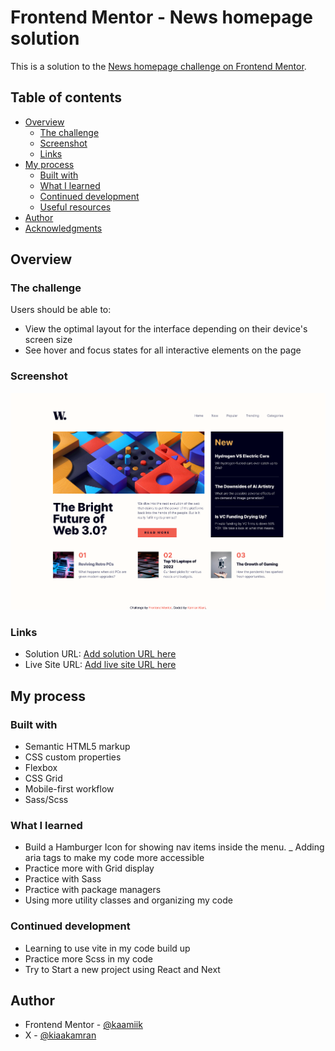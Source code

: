 # Frontend Mentor - News homepage solution

This is a solution to the [News homepage challenge on Frontend Mentor](https://www.frontendmentor.io/challenges/news-homepage-H6SWTa1MFl).

## Table of contents

- [Overview](#overview)
  - [The challenge](#the-challenge)
  - [Screenshot](#screenshot)
  - [Links](#links)
- [My process](#my-process)
  - [Built with](#built-with)
  - [What I learned](#what-i-learned)
  - [Continued development](#continued-development)
  - [Useful resources](#useful-resources)
- [Author](#author)
- [Acknowledgments](#acknowledgments)

## Overview

### The challenge

Users should be able to:

- View the optimal layout for the interface depending on their device's screen size
- See hover and focus states for all interactive elements on the page

### Screenshot

![](./screenshot.png)

### Links

- Solution URL: [Add solution URL here](https://your-solution-url.com)
- Live Site URL: [Add live site URL here](https://your-live-site-url.com)

## My process

### Built with

- Semantic HTML5 markup
- CSS custom properties
- Flexbox
- CSS Grid
- Mobile-first workflow
- Sass/Scss

### What I learned

- Build a Hamburger Icon for showing nav items inside the menu.
  \_ Adding aria tags to make my code more accessible
- Practice more with Grid display
- Practice with Sass
- Practice with package managers
- Using more utility classes and organizing my code

### Continued development

- Learning to use vite in my code build up
- Practice more Scss in my code
- Try to Start a new project using React and Next

## Author

- Frontend Mentor - [@kaamiik](https://www.frontendmentor.io/profile/kaamiik)
- X - [@kiaakamran](https://x.com/kiaakamran)
